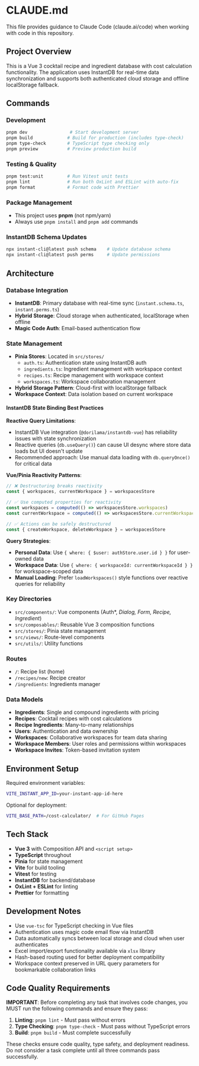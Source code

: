 # CLAUDE.md

This file provides guidance to Claude Code (claude.ai/code) when working with code in this repository.

## Project Overview

This is a Vue 3 cocktail recipe and ingredient database with cost calculation functionality. The application uses InstantDB for real-time data synchronization and supports both authenticated cloud storage and offline localStorage fallback.

## Commands

### Development
```bash
pnpm dev                # Start development server
pnpm build             # Build for production (includes type-check)
pnpm type-check        # TypeScript type checking only
pnpm preview           # Preview production build
```

### Testing & Quality
```bash
pnpm test:unit         # Run Vitest unit tests
pnpm lint              # Run both OxLint and ESLint with auto-fix
pnpm format            # Format code with Prettier
```

### Package Management
- This project uses **pnpm** (not npm/yarn)
- Always use `pnpm install` and `pnpm add` commands

### InstantDB Schema Updates
```bash
npx instant-cli@latest push schema    # Update database schema
npx instant-cli@latest push perms     # Update permissions
```

## Architecture

### Database Integration
- **InstantDB**: Primary database with real-time sync (`instant.schema.ts`, `instant.perms.ts`)
- **Hybrid Storage**: Cloud storage when authenticated, localStorage when offline
- **Magic Code Auth**: Email-based authentication flow

### State Management
- **Pinia Stores**: Located in `src/stores/`
  - `auth.ts`: Authentication state using InstantDB auth
  - `ingredients.ts`: Ingredient management with workspace context
  - `recipes.ts`: Recipe management with workspace context
  - `workspaces.ts`: Workspace collaboration management
- **Hybrid Storage Pattern**: Cloud-first with localStorage fallback
- **Workspace Context**: Data isolation based on current workspace

#### InstantDB State Binding Best Practices

**Reactive Query Limitations**:
- InstantDB Vue integration (`@dorilama/instantdb-vue`) has reliability issues with state synchronization
- Reactive queries (`db.useQuery()`) can cause UI desync where store data loads but UI doesn't update
- Recommended approach: Use manual data loading with `db.queryOnce()` for critical data

**Vue/Pinia Reactivity Patterns**:
```typescript
// ❌ Destructuring breaks reactivity
const { workspaces, currentWorkspace } = workspacesStore

// ✅ Use computed properties for reactivity
const workspaces = computed(() => workspacesStore.workspaces)
const currentWorkspace = computed(() => workspacesStore.currentWorkspace)

// ✅ Actions can be safely destructured
const { createWorkspace, deleteWorkspace } = workspacesStore
```

**Query Strategies**:
- **Personal Data**: Use `{ where: { $user: authStore.user.id } }` for user-owned data
- **Workspace Data**: Use `{ where: { workspaceId: currentWorkspaceId } }` for workspace-scoped data
- **Manual Loading**: Prefer `loadWorkspaces()` style functions over reactive queries for reliability

### Key Directories
- `src/components/`: Vue components (Auth*, *Dialog, *Form, Recipe*, Ingredient*)
- `src/composables/`: Reusable Vue 3 composition functions
- `src/stores/`: Pinia state management
- `src/views/`: Route-level components
- `src/utils/`: Utility functions

### Routes
- `/`: Recipe list (home)
- `/recipes/new`: Recipe creator
- `/ingredients`: Ingredients manager

### Data Models
- **Ingredients**: Single and compound ingredients with pricing
- **Recipes**: Cocktail recipes with cost calculations
- **Recipe Ingredients**: Many-to-many relationships
- **Users**: Authentication and data ownership
- **Workspaces**: Collaborative workspaces for team data sharing
- **Workspace Members**: User roles and permissions within workspaces
- **Workspace Invites**: Token-based invitation system

## Environment Setup

Required environment variables:
```bash
VITE_INSTANT_APP_ID=your-instant-app-id-here
```

Optional for deployment:
```bash
VITE_BASE_PATH=/cost-calculator/  # For GitHub Pages
```

## Tech Stack

- **Vue 3** with Composition API and `<script setup>`
- **TypeScript** throughout
- **Pinia** for state management
- **Vite** for build tooling
- **Vitest** for testing
- **InstantDB** for backend/database
- **OxLint + ESLint** for linting
- **Prettier** for formatting

## Development Notes

- Use `vue-tsc` for TypeScript checking in Vue files
- Authentication uses magic code email flow via InstantDB
- Data automatically syncs between local storage and cloud when user authenticates
- Excel import/export functionality available via `xlsx` library
- Hash-based routing used for better deployment compatibility
- Workspace context preserved in URL query parameters for bookmarkable collaboration links

## Code Quality Requirements

**IMPORTANT**: Before completing any task that involves code changes, you MUST run the following commands and ensure they pass:

1. **Linting**: `pnpm lint` - Must pass without errors
2. **Type Checking**: `pnpm type-check` - Must pass without TypeScript errors
3. **Build**: `pnpm build` - Must complete successfully

These checks ensure code quality, type safety, and deployment readiness. Do not consider a task complete until all three commands pass successfully.

